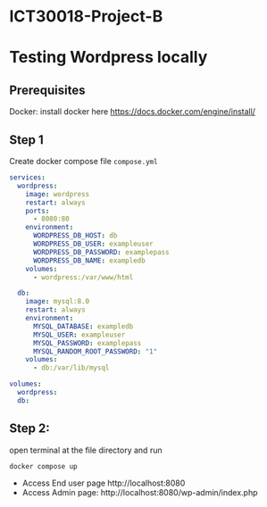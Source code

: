 # ICT30018-Project-B


# Testing Wordpress locally
## Prerequisites
Docker: install docker here https://docs.docker.com/engine/install/
## Step 1 
Create docker compose file `compose.yml` 
```yaml
services:
  wordpress:
    image: wordpress
    restart: always
    ports:
      - 8080:80
    environment:
      WORDPRESS_DB_HOST: db
      WORDPRESS_DB_USER: exampleuser
      WORDPRESS_DB_PASSWORD: examplepass
      WORDPRESS_DB_NAME: exampledb
    volumes:
      - wordpress:/var/www/html

  db:
    image: mysql:8.0
    restart: always
    environment:
      MYSQL_DATABASE: exampledb
      MYSQL_USER: exampleuser
      MYSQL_PASSWORD: examplepass
      MYSQL_RANDOM_ROOT_PASSWORD: "1"
    volumes:
      - db:/var/lib/mysql

volumes:
  wordpress:
  db:
 ```


## Step 2:
open terminal at the file directory and run 
```
docker compose up
```
- Access End user page http://localhost:8080
- Access Admin page: http://localhost:8080/wp-admin/index.php
 
